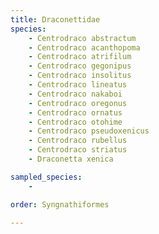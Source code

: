 ```yaml
---
title: Draconettidae
species:
    - Centrodraco abstractum
    - Centrodraco acanthopoma
    - Centrodraco atrifilum
    - Centrodraco gegonipus
    - Centrodraco insolitus
    - Centrodraco lineatus
    - Centrodraco nakaboi
    - Centrodraco oregonus
    - Centrodraco ornatus
    - Centrodraco otohime
    - Centrodraco pseudoxenicus
    - Centrodraco rubellus
    - Centrodraco striatus
    - Draconetta xenica

sampled_species:
    - 

order: Syngnathiformes

---
```

